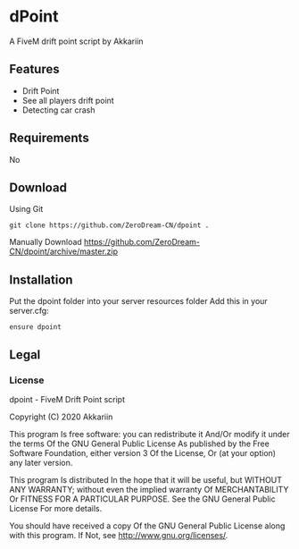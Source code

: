 # dPoint
A FiveM drift point script by Akkariin

## Features
- Drift Point
- See all players drift point
- Detecting car crash

## Requirements
No

## Download
Using Git
```
git clone https://github.com/ZeroDream-CN/dpoint .
```

Manually
Download https://github.com/ZeroDream-CN/dpoint/archive/master.zip

## Installation
Put the dpoint folder into your server resources folder
Add this in your server.cfg:
```
ensure dpoint
```

## Legal
### License

dpoint - FiveM Drift Point script

Copyright (C) 2020 Akkariin

This program Is free software: you can redistribute it And/Or modify it under the terms Of the GNU General Public License As published by the Free Software Foundation, either version 3 Of the License, Or (at your option) any later version.

This program Is distributed In the hope that it will be useful, but WITHOUT ANY WARRANTY; without even the implied warranty Of MERCHANTABILITY Or FITNESS FOR A PARTICULAR PURPOSE. See the GNU General Public License For more details.

You should have received a copy Of the GNU General Public License along with this program. If Not, see http://www.gnu.org/licenses/.

